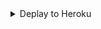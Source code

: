 <details>
<summary>Deplay to Heroku</summary>

```js
// docgen
// app.use(express.static('./public/))

// package =>
// "engines": {
// 		"node": "16x"
// 	}

// Profile => web: node app.js

// git init...add commit
// heroku login
```

</details>
